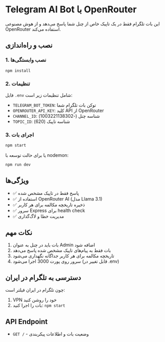 # Telegram AI Bot با OpenRouter

این بات تلگرام فقط در یک تاپیک خاص از چنل شما پاسخ می‌دهد و از هوش مصنوعی OpenRouter استفاده می‌کند.

## نصب و راه‌اندازی

### 1. نصب وابستگی‌ها

```bash
npm install
```

### 2. تنظیمات

فایل `.env` شامل تنظیمات زیر است:

- `TELEGRAM_BOT_TOKEN`: توکن بات تلگرام شما
- `OPENROUTER_API_KEY`: کلید API از OpenRouter
- `CHANNEL_ID`: شناسه چنل (-1003221138302)
- `TOPIC_ID`: شناسه تاپیک (620)

### 3. اجرای بات

```bash
npm start
```

یا برای حالت توسعه با nodemon:

```bash
npm run dev
```

## ویژگی‌ها

- ✅ پاسخ فقط در تاپیک مشخص شده
- ✅ استفاده از OpenRouter AI (مدل Llama 3.1)
- ✅ ذخیره تاریخچه مکالمه برای هر کاربر
- ✅ سرور Express برای health check
- ✅ مدیریت خطا و لاگ‌گذاری

## نکات مهم

1. بات باید در چنل به عنوان Admin اضافه شود
2. بات فقط به پیام‌های تاپیک مشخص شده پاسخ می‌دهد
3. تاریخچه مکالمه برای هر کاربر جداگانه نگهداری می‌شود
4. سرور روی پورت 3000 اجرا می‌شود (قابل تغییر در .env)

## دسترسی به تلگرام در ایران

چون تلگرام در ایران فیلتر است:

1. VPN خود را روشن کنید
2. بات را اجرا کنید: `npm start`

## API Endpoint

- `GET /` - وضعیت بات و اطلاعات پیکربندی
